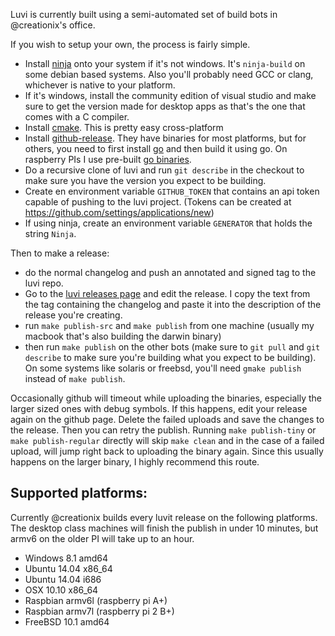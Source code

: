 Luvi is currently built using a semi-automated set of build bots in @creationix's office.

If you wish to setup your own, the process is fairly simple.

 - Install [ninja](https://martine.github.io/ninja/) onto your system if it's not windows.  It's `ninja-build` on some debian based systems.  Also you'll probably need GCC or clang, whichever is native to your platform.
 - If it's windows, install the community edition of visual studio and make sure to get the version made for desktop apps as that's the one that comes with a C compiler.
 - Install [cmake](http://www.cmake.org/).  This is pretty easy cross-platform
 - Install [github-release](https://github.com/aktau/github-release).  They have binaries for most platforms, but for others, you need to first install [go](https://golang.org/) and then build it using go.  On raspberry PIs I use pre-built [go binaries](http://dave.cheney.net/unofficial-arm-tarballs).
 - Do a recursive clone of luvi and run `git describe` in the checkout to make sure you have the version you expect to be building.
 - Create en environment variable `GITHUB_TOKEN` that contains an api token capable of pushing to the luvi project. (Tokens can be created at <https://github.com/settings/applications/new>)
 - If using ninja, create an environment variable `GENERATOR` that holds the string `Ninja`.

Then to make a release:

 - do the normal changelog and push an annotated and signed tag to the luvi repo.
 - Go to the [luvi releases page](https://github.com/luvit/luvi/releases) and edit the release.  I copy the text from the tag containing the changelog and paste it into the description of the release you're creating.
 - run `make publish-src` and `make publish` from one machine (usually my macbook that's also building the darwin binary)
 - then run `make publish` on the other bots (make sure to `git pull` and `git describe` to make sure you're building what you expect to be building).  On some systems like solaris or freebsd, you'll need `gmake publish` instead of `make publish`.

Occasionally github will timeout while uploading the binaries, especially the larger sized ones with debug symbols.  If this happens, edit your release again on the github page.  Delete the failed uploads and save the changes to the release.  Then you can retry the publish.  Running `make publish-tiny` or `make publish-regular` directly will skip `make clean` and in the case of a failed upload, will jump right back to uploading the binary again.  Since this usually happens on the larger binary, I highly recommend this route.

## Supported platforms:

Currently @creationix builds every luvit release on the following platforms.  The desktop class machines will finish the publish in under 10 minutes, but armv6 on the older PI will take up to an hour.

 - Windows 8.1 amd64
 - Ubuntu 14.04 x86_64
 - Ubuntu 14.04 i686
 - OSX 10.10 x86_64
 - Raspbian armv6l (raspberry pi A+)
 - Raspbian armv7l (raspberry pi 2 B+)
 - FreeBSD 10.1 amd64